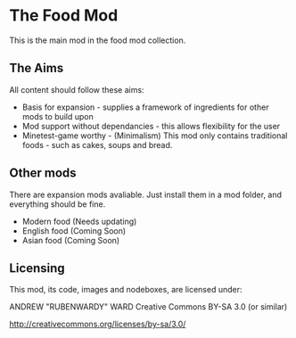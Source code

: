 The Food Mod
============

This is the main mod in the food mod collection.

The Aims
--------
All content should follow these aims:
* Basis for expansion - supplies a framework of ingredients for other mods to build upon
* Mod support without dependancies - this allows flexibility for the user
* Minetest-game worthy - (Minimalism) This mod only contains traditional foods - such as cakes, soups and bread.

Other mods
----------

There are expansion mods avaliable. Just install them in a mod folder, and everything should be fine.

* Modern food (Needs updating)
* English food (Coming Soon)
* Asian food (Coming Soon)

Licensing
---------

This mod, its code, images and nodeboxes, are licensed under:

ANDREW "RUBENWARDY" WARD
Creative Commons BY-SA 3.0
(or similar)

http://creativecommons.org/licenses/by-sa/3.0/